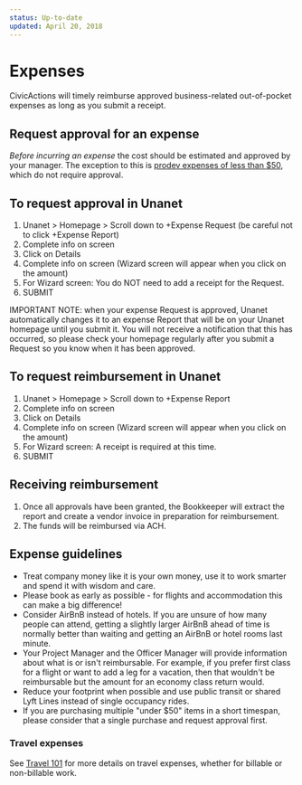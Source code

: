 ```yaml
---
status: Up-to-date
updated: April 20, 2018
---
```


# Expenses

CivicActions will timely reimburse approved business-related out-of-pocket expenses as long as you submit a receipt.

## Request approval for an expense

<!-- prettier-ignore -->
_Before incurring an expense_ the cost should be estimated and approved by your manager. The exception to this is [prodev expenses of less than $50](../030-policies/prodev.md#your-prodev-budget#your-prodev-budget), which do not require approval.

## To request approval in Unanet

1.  Unanet > Homepage > Scroll down to +Expense Request (be careful not to click +Expense Report)
2.  Complete info on screen
3.  Click on Details
4.  Complete info on screen (Wizard screen will appear when you click on the amount)
5.  For Wizard screen: You do NOT need to add a receipt for the Request.
6.  SUBMIT

IMPORTANT NOTE: when your expense Request is approved, Unanet automatically changes it to an expense Report that will be on your Unanet homepage until you submit it. You will not receive a notification that this has occurred, so please check your homepage regularly after you submit a Request so you know when it has been approved.

## To request reimbursement in Unanet

1.  Unanet > Homepage > Scroll down to +Expense Report
2.  Complete info on screen
3.  Click on Details
4.  Complete info on screen (Wizard screen will appear when you click on the amount)
5.  For Wizard screen: A receipt is required at this time.
6.  SUBMIT

## Receiving reimbursement

1.  Once all approvals have been granted, the Bookkeeper will extract the report and create a vendor invoice in preparation for reimbursement.
2.  The funds will be reimbursed via ACH.

## Expense guidelines

- Treat company money like it is your own money, use it to work smarter and spend it with wisdom and care.
- Please book as early as possible - for flights and accommodation this can make a big difference!
- Consider AirBnB instead of hotels. If you are unsure of how many people can attend, getting a slightly larger AirBnB ahead of time is normally better than waiting and getting an AirBnB or hotel rooms last minute.
- Your Project Manager and the Officer Manager will provide information about what is or isn't reimbursable. For example, if you prefer first class for a flight or want to add a leg for a vacation, then that wouldn't be reimbursable but the amount for an economy class return would.
- Reduce your footprint when possible and use public transit or shared Lyft Lines instead of single occupancy rides.
- If you are purchasing multiple "under $50" items in a short timespan, please consider that a single purchase and request approval first.

### Travel expenses

See [Travel 101](travel-time-tracking-and-expenses.md) for more details on travel expenses, whether for billable or non-billable work.
